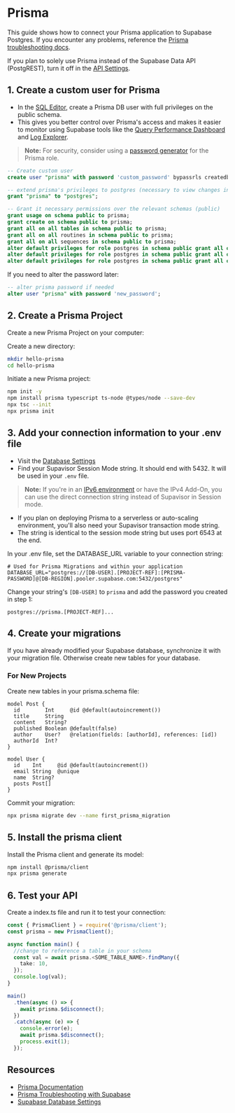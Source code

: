 # Prisma

This guide shows how to connect your Prisma application to Supabase Postgres. If you encounter any problems, reference the [Prisma troubleshooting docs](https://supabase.com/docs/guides/database/prisma/prisma-troubleshooting).

If you plan to solely use Prisma instead of the Supabase Data API (PostgREST), turn it off in the [API Settings](https://supabase.com/dashboard/project/_/settings/api).

## 1. Create a custom user for Prisma

- In the [SQL Editor](https://supabase.com/dashboard/project/_/sql/new), create a Prisma DB user with full privileges on the public schema.
- This gives you better control over Prisma's access and makes it easier to monitor using Supabase tools like the [Query Performance Dashboard](https://supabase.com/dashboard/project/_/advisors/query-performance) and [Log Explorer](https://supabase.com/dashboard/project/_/logs/explorer).

> **Note:** For security, consider using a [password generator](https://bitwarden.com/password-generator/) for the Prisma role.

```sql
-- Create custom user
create user "prisma" with password 'custom_password' bypassrls createdb;

-- extend prisma's privileges to postgres (necessary to view changes in Dashboard)
grant "prisma" to "postgres";

-- Grant it necessary permissions over the relevant schemas (public)
grant usage on schema public to prisma;
grant create on schema public to prisma;
grant all on all tables in schema public to prisma;
grant all on all routines in schema public to prisma;
grant all on all sequences in schema public to prisma;
alter default privileges for role postgres in schema public grant all on tables to prisma;
alter default privileges for role postgres in schema public grant all on routines to prisma;
alter default privileges for role postgres in schema public grant all on sequences to prisma;
```

If you need to alter the password later:

```sql
-- alter prisma password if needed
alter user "prisma" with password 'new_password';
```

## 2. Create a Prisma Project

Create a new Prisma Project on your computer:

Create a new directory:

```bash
mkdir hello-prisma
cd hello-prisma
```

Initiate a new Prisma project:

```bash
npm init -y
npm install prisma typescript ts-node @types/node --save-dev
npx tsc --init
npx prisma init
```

## 3. Add your connection information to your .env file

- Visit the [Database Settings](https://supabase.com/dashboard/project/_/settings/database)
- Find your Supavisor Session Mode string. It should end with 5432. It will be used in your `.env` file.

> **Note:** If you're in an [IPv6 environment](https://github.com/orgs/supabase/discussions/27034) or have the IPv4 Add-On, you can use the direct connection string instead of Supavisor in Session mode.

- If you plan on deploying Prisma to a serverless or auto-scaling environment, you'll also need your Supavisor transaction mode string.
- The string is identical to the session mode string but uses port 6543 at the end.

In your .env file, set the DATABASE_URL variable to your connection string:

```
# Used for Prisma Migrations and within your application
DATABASE_URL="postgres://[DB-USER].[PROJECT-REF]:[PRISMA-PASSWORD]@[DB-REGION].pooler.supabase.com:5432/postgres"
```

Change your string's `[DB-USER]` to `prisma` and add the password you created in step 1:

```
postgres://prisma.[PROJECT-REF]...
```

## 4. Create your migrations

If you have already modified your Supabase database, synchronize it with your migration file. Otherwise create new tables for your database.

### For New Projects

Create new tables in your prisma.schema file:

```prisma
model Post {
  id        Int     @id @default(autoincrement())
  title     String
  content   String?
  published Boolean @default(false)
  author    User?   @relation(fields: [authorId], references: [id])
  authorId  Int?
}

model User {
  id    Int     @id @default(autoincrement())
  email String  @unique
  name  String?
  posts Post[]
}
```

Commit your migration:

```bash
npx prisma migrate dev --name first_prisma_migration
```

## 5. Install the prisma client

Install the Prisma client and generate its model:

```bash
npm install @prisma/client
npx prisma generate
```

## 6. Test your API

Create a index.ts file and run it to test your connection:

```typescript
const { PrismaClient } = require('@prisma/client');
const prisma = new PrismaClient();

async function main() {
  //change to reference a table in your schema
  const val = await prisma.<SOME_TABLE_NAME>.findMany({
    take: 10,
  });
  console.log(val);
}

main()
  .then(async () => {
    await prisma.$disconnect();
  })
  .catch(async (e) => {
    console.error(e);
    await prisma.$disconnect();
    process.exit(1);
  });
```

## Resources

- [Prisma Documentation](https://www.prisma.io/docs/)
- [Prisma Troubleshooting with Supabase](https://supabase.com/docs/guides/database/prisma/prisma-troubleshooting)
- [Supabase Database Settings](https://supabase.com/dashboard/project/_/settings/database)
